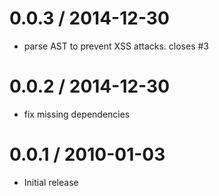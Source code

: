 
0.0.3 / 2014-12-30
==================

  * parse AST to prevent XSS attacks. closes #3

0.0.2 / 2014-12-30
==================

  * fix missing dependencies

0.0.1 / 2010-01-03
==================

  * Initial release
